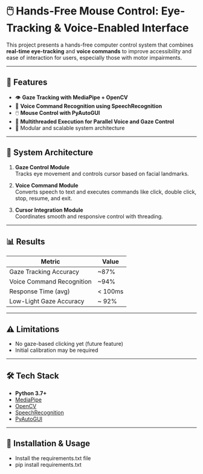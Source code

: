 # 🖱️ Hands-Free Mouse Control: Eye-Tracking & Voice-Enabled Interface

This project presents a hands-free computer control system that combines **real-time eye-tracking** and **voice commands** to improve accessibility and ease of interaction for users, especially those with motor impairments.

---

## 🚀 Features

- 👁️ **Gaze Tracking with MediaPipe + OpenCV**
- 🎤 **Voice Command Recognition using SpeechRecognition**
- 🖱️ **Mouse Control with PyAutoGUI**
- 🔀 **Multithreaded Execution for Parallel Voice and Gaze Control**
- 🔧 Modular and scalable system architecture

---

## 🧠 System Architecture

1. **Gaze Control Module**  
   Tracks eye movement and controls cursor based on facial landmarks.

2. **Voice Command Module**  
   Converts speech to text and executes commands like click, double click, stop, resume, and exit.

3. **Cursor Integration Module**  
   Coordinates smooth and responsive control with threading.

---

## 📊 Results

| Metric                         | Value         |
|-------------------------------|---------------|
| Gaze Tracking Accuracy         | ~87%          |
| Voice Command Recognition      | ~94%          |
| Response Time (avg)           | < 100ms       |
| Low-Light Gaze Accuracy        | ~ 92%          |

---

## ⚠️ Limitations

- No gaze-based clicking yet (future feature)
- Initial calibration may be required

---

## 🛠️ Tech Stack

- **Python 3.7+**
- [MediaPipe](https://github.com/google/mediapipe)
- [OpenCV](https://opencv.org/)
- [SpeechRecognition](https://pypi.org/project/SpeechRecognition/)
- [PyAutoGUI](https://pypi.org/project/PyAutoGUI/)

---

## 🧪 Installation & Usage

- Install the requirements.txt file
- pip install requirements.txt

